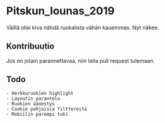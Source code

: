 # Pitskun_lounas_2019
Väillä olisi kiva nähdä ruokalista vähän kauemmas. Nyt näkee.

## Kontribuutio
Jos on jotain parannettavaa, niin laita pull request tulemaan.

## Todo
    - Herkkuruokien highlight
    - Layoutin parantelu
    - Ruokien äänestys
    - Cookie pohjaisia filttereitä
    - Mobiilin parempi tuki
